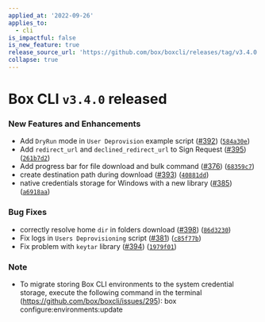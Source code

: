 ```yaml
---
applied_at: '2022-09-26'
applies_to:
  - cli
is_impactful: false
is_new_feature: true
release_source_url: 'https://github.com/box/boxcli/releases/tag/v3.4.0'
collapse: true
---
```


# Box CLI `v3.4.0` released

### New Features and Enhancements

* Add `DryRun` mode in `User Deprovision` example script ([#392][1]) ([`584a30e`][2])
* Add `redirect_url` and `declined_redirect_url` to Sign Request ([#395][3]) ([`261b7d2`][4])
* Add progress bar for file download and bulk command ([#376][5]) ([`68359c7`][6])
* create destination path during download ([#393][7]) ([`40881dd`][8])
* native credentials storage for Windows with a new library ([#385][9]) ([`a6918aa`][10])

### Bug Fixes

* correctly resolve home `dir` in folders download ([#398][11]) ([`86d3230`][12])
* Fix logs in `Users Deprovisioning` script ([#381][13]) ([`c85f77b`][14])
* Fix problem with `keytar` library ([#394][15]) ([`1979f01`][16])

### Note

* To migrate storing Box CLI environments to the system credential storage, execute the following command in the terminal (<https://github.com/box/boxcli/issues/295>):
        box configure:environments:update

[1]: https://github.com/box/boxcli/issues/392

[2]: https://github.com/box/boxcli/commit/584a30ef33446a6687ce558c810804202650299f

[3]: https://github.com/box/boxcli/issues/395

[4]: https://github.com/box/boxcli/commit/261b7d22a5e5adf3647276cbf59454cca9bf607f

[5]: https://github.com/box/boxcli/issues/376

[6]: https://github.com/box/boxcli/commit/68359c7e97ce2b606184426cbbaac73914ceb81a

[7]: https://github.com/box/boxcli/issues/393

[8]: https://github.com/box/boxcli/commit/40881ddbd2c86e80f19689f012736fb19f18d945

[9]: https://github.com/box/boxcli/issues/385

[10]: https://github.com/box/boxcli/commit/a6918aaa6e28bd29619bea31c97b845d8d429fec

[11]: https://github.com/box/boxcli/issues/398

[12]: https://github.com/box/boxcli/commit/86d3230456827a042be04f5ef372b15d83fd6a10

[13]: https://github.com/box/boxcli/issues/381

[14]: https://github.com/box/boxcli/commit/c85f77b3042dfc3ddfe54b2acd94b220f6ee0e9b

[15]: https://github.com/box/boxcli/issues/394

[16]: https://github.com/box/boxcli/commit/1979f01758a30cd1dbf9d32c19ce2f3a00c0d5ec
